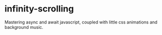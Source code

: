 # infinity-scrolling
Mastering async and await javascript, coupled with little css animations and background music. 

